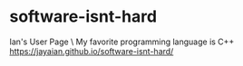 # software-isnt-hard
Ian's User Page \ 
My favorite programming language is C++ \
https://jayaian.github.io/software-isnt-hard/